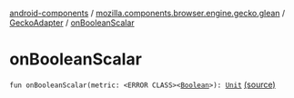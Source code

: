 [android-components](../../index.md) / [mozilla.components.browser.engine.gecko.glean](../index.md) / [GeckoAdapter](index.md) / [onBooleanScalar](./on-boolean-scalar.md)

# onBooleanScalar

`fun onBooleanScalar(metric: <ERROR CLASS><`[`Boolean`](https://kotlinlang.org/api/latest/jvm/stdlib/kotlin/-boolean/index.html)`>): `[`Unit`](https://kotlinlang.org/api/latest/jvm/stdlib/kotlin/-unit/index.html) [(source)](https://github.com/mozilla-mobile/android-components/blob/master/components/browser/engine-gecko-nightly/src/main/java/mozilla/components/browser/engine/gecko/glean/GeckoAdapter.kt#L39)